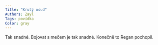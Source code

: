 ```yaml
---
Title: "Krutý osud"
Authors: Zayl
Tags: povídka
Color: gray
---
```

Tak snadné. Bojovat s mečem je tak snadné. Konečně to Regan pochopil.